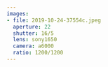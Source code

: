 ```yaml
---
images:
- file: 2019-10-24-37554c.jpeg
  aperture: 22
  shutter: 16/5
  lens: sony1650
  camera: a6000
  ratio: 1200/1200
---
```

